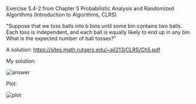 Exercise 5.4-2 from Chapter 5 Probabilistic Analysis and Randomized Algorithms (Introduction to Algorithms, CLRS)

"Suppose that we toss balls into b bins until some bin contains two balls. Each toss is independent, and each ball is equally likely to end up in any bin. What is the expected number of ball tosses?"

A solution: https://sites.math.rutgers.edu/~ajl213/CLRS/Ch5.pdf

My solution: 

![answer](https://user-images.githubusercontent.com/62892813/123658859-62a6e000-d832-11eb-92b8-5fe9b146f430.JPG)

Plot: 

![plot](https://user-images.githubusercontent.com/62892813/123656388-296d7080-d830-11eb-9288-a5b75f9d4c7e.png)
